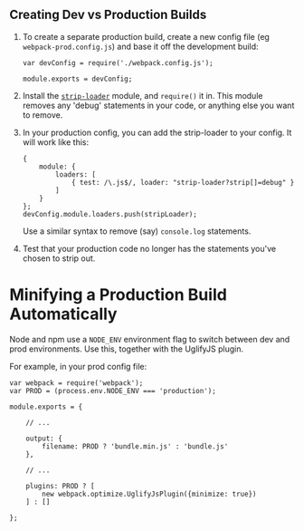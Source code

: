## Creating Dev vs Production Builds

1. To create a separate production build, create a new config file
   (eg `webpack-prod.config.js`) and base it off the development build:

	```
	var devConfig = require('./webpack.config.js');
	
	module.exports = devConfig;
	```

1. Install the [`strip-loader`](https://github.com/yahoo/strip-loader) module, and `require()` it in.
   This module removes any 'debug' statements in your code,
   or anything else you want to remove.

2. In your production config, you can add the strip-loader to
   your config. It will work like this:
   
	```
	{
        module: {
            loaders: [
                { test: /\.js$/, loader: "strip-loader?strip[]=debug" }
            ]
        }
    };
    devConfig.module.loaders.push(stripLoader);
	```
    
   Use a similar syntax to remove (say) `console.log` statements.
   
1. Test that your production code no longer has the statements
you've chosen to strip out.


# Minifying a Production Build Automatically

Node and npm use a `NODE_ENV` environment flag to switch between dev
and prod environments. Use this, together with the UglifyJS
plugin.

For example, in your prod config file:

```
var webpack = require('webpack');
var PROD = (process.env.NODE_ENV === 'production');

module.exports = {

	// ...

	output: {
		filename: PROD ? 'bundle.min.js' : 'bundle.js'
	},
	
	// ...
	
	plugins: PROD ? [
        new webpack.optimize.UglifyJsPlugin({minimize: true})
	] : []

};
```
